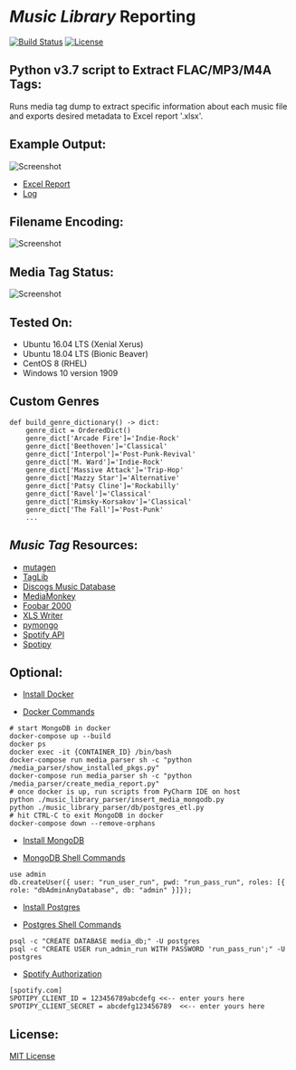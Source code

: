 # *Music Library* Reporting

[![Build Status](https://travis-ci.com/github-pdx/music_library_parser.svg?branch=master)](https://travis-ci.com/github-pdx/music_library_parser)
[![License](https://img.shields.io/badge/license-MIT-blue.svg)](https://opensource.org/licenses/MIT)

## Python v3.7 script to Extract FLAC/MP3/M4A Tags:
Runs media tag dump to extract specific information about each music file and exports desired metadata to Excel report '.xlsx'. 

## Example Output:
![Screenshot](https://github.com/github-pdx/music_library_parser/blob/master/img/report_output.png)
* [Excel Report](https://github.com/github-pdx/music_library_parser/blob/master/data/output/~media_report.xlsx)
* [Log](https://github.com/github-pdx/music_library_parser/blob/master/data/output/~media_report.txt)

## Filename Encoding:
![Screenshot](https://github.com/github-pdx/music_library_parser/blob/master/img/file_encoding.png)

## Media Tag Status:
![Screenshot](https://github.com/github-pdx/music_library_parser/blob/master/img/media_status.png)

## Tested On:
* Ubuntu 16.04 LTS (Xenial Xerus)
* Ubuntu 18.04 LTS (Bionic Beaver)
* CentOS 8 (RHEL)
* Windows 10 version 1909

## Custom Genres
```
def build_genre_dictionary() -> dict:
    genre_dict = OrderedDict()
    genre_dict['Arcade Fire']='Indie-Rock'
    genre_dict['Beethoven']='Classical'
    genre_dict['Interpol']='Post-Punk-Revival'
    genre_dict['M. Ward']='Indie-Rock'
    genre_dict['Massive Attack']='Trip-Hop'
    genre_dict['Mazzy Star']='Alternative'
    genre_dict['Patsy Cline']='Rockabilly'
    genre_dict['Ravel']='Classical'
    genre_dict['Rimsky-Korsakov']='Classical'
    genre_dict['The Fall']='Post-Punk'
    ...
```

## *Music Tag* Resources:
* [mutagen](https://mutagen.readthedocs.io/en/latest/)
* [TagLib](https://taglib.org/api/index.html)
* [Discogs Music Database](https://www.discogs.com/)
* [MediaMonkey](https://www.mediamonkey.com/information/free/)
* [Foobar 2000](https://www.foobar2000.org/)
* [XLS Writer](https://xlsxwriter.readthedocs.io/#)
* [pymongo](https://pymongo.readthedocs.io/en/stable/)
* [Spotify API](https://developer.spotify.com/documentation/web-api/quick-start/)
* [Spotipy](https://spotipy.readthedocs.io/en/2.12.0/#)


## Optional:
* [Install Docker](https://www.docker.com/products/docker-desktop)

* [Docker Commands](https://docs.docker.com/engine/reference/commandline/build/)
```
# start MongoDB in docker
docker-compose up --build
docker ps
docker exec -it {CONTAINER_ID} /bin/bash
docker-compose run media_parser sh -c "python /media_parser/show_installed_pkgs.py"
docker-compose run media_parser sh -c "python /media_parser/create_media_report.py"
# once docker is up, run scripts from PyCharm IDE on host
python ./music_library_parser/insert_media_mongodb.py
python ./music_library_parser/db/postgres_etl.py
# hit CTRL-C to exit MongoDB in docker
docker-compose down --remove-orphans
```

* [Install MongoDB](https://docs.mongodb.com/manual/administration/install-community/)

* [MongoDB Shell Commands](https://docs.mongodb.com/manual/reference/mongo-shell/)
```
use admin
db.createUser({ user: "run_user_run", pwd: "run_pass_run", roles: [{ role: "dbAdminAnyDatabase", db: "admin" }]});
```

* [Install Postgres](https://www.postgresql.org/download/)

* [Postgres Shell Commands](https://www.postgresql.org/docs/12/app-psql.html)
```
psql -c "CREATE DATABASE media_db;" -U postgres
psql -c "CREATE USER run_admin_run WITH PASSWORD 'run_pass_run';" -U postgres
```

* [Spotify Authorization](https://developer.spotify.com/documentation/general/guides/authorization-guide/)
```
[spotify.com]
SPOTIPY_CLIENT_ID = 123456789abcdefg <<-- enter yours here
SPOTIPY_CLIENT_SECRET = abcdefg123456789  <<-- enter yours here
```

## License:
[MIT License](LICENSE)
